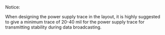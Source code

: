 Notice: 

When designing the power supply trace in the layout, it is highly suggested to give a minimum trace of 20-40 mil for the power supply trace for transmitting stability during data broadcasting.

